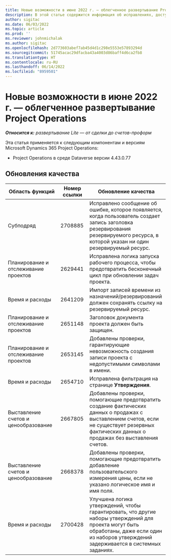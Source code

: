```yaml
---
title: Новые возможности в июне 2022 г. — облегченное развертывание Project Operations
description: В этой статье содержится информация об исправлениях, доступных в выпуске облегченного развертывания Microsoft Dynamics 365 Project Operations за июнь 2022 года.
author: sigitac
ms.date: 06/03/2022
ms.topic: article
ms.prod: ''
ms.reviewer: johnmichalak
ms.author: sigitac
ms.openlocfilehash: 2d773603abef7ab45d4d1c298e5553e57893294d
ms.sourcegitcommit: 51745acac29dfacba43a4003d86baff4d6ca2fb8
ms.translationtype: HT
ms.contentlocale: ru-RU
ms.lasthandoff: 06/14/2022
ms.locfileid: "8959501"
---
```

# <a name="whats-new-june-2022---project-operations-lite-deployment"></a>Новые возможности в июне 2022 г. — облегченное развертывание Project Operations

_**Относится к:** развертывание Lite — от сделки до счетов-проформ_

Эта статья применяется к следующим компонентам и версиям Microsoft Dynamics 365 Project Operations:

- Project Operations в среде Dataverse версии 4.43.0.77

## <a name="quality-updates"></a>Обновления качества

| Область функций | Номер ссылки | Обновление качества |
| --- | --- | --- |
| Субподряд | 2708885 | Исправлено сообщение об ошибке, которое появляется, когда пользователь создает запись заголовка резервирования резервируемого ресурса, в которой указан ни один резервируемый ресурс. |
| Планирование и отслеживание проектов | 2629441 | Исправлена логика запуска рабочего процесса, чтобы предотвратить бесконечный цикл при обновлении задач проекта. |
| Время и расходы | 2641209 | Импорт записей времени из назначений/резервирований должен сохранять ссылку на резервируемый ресурс. |
| Планирование и отслеживание проектов | 2651148 | Заголовок документа проекта должен быть защищен.|
| Планирование и отслеживание проектов | 2653145 | Добавлены проверки, гарантирующие невозможность создания записи проекта с недопустимыми символами в имени. |
| Время и расходы | 2654710 | Исправлена фильтрация на странице **Утверждения**. |
| Выставление счетов и ценообразование | 2667805 | Добавлены проверки, помогающие предотвратить создание фактических данных о продажах с выставлением счетов, если не существует резервных фактических данных о продажах без выставления счетов. |
| Выставление счетов и ценообразование | 2668378 | Добавлены проверки, помогающие предотвратить добавление пользовательского измерения цены, если не указано логическое имя и имя поля. |
| Время и расходы | 2700428 | Улучшена логика утверждений, чтобы гарантировать, что другие наборы утверждений для проекта могут быть обработаны, даже если один из наборов утверждений задерживается в системных заданиях. |
